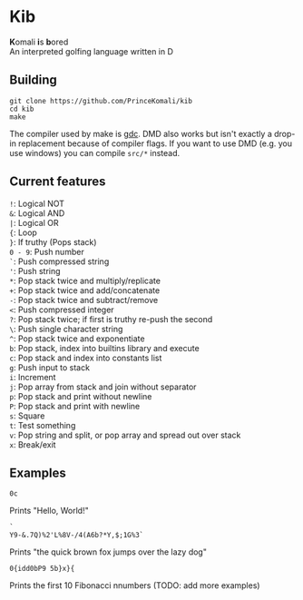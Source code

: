 # Kib
**K**omali **i**s **b**ored  
An interpreted golfing language written in D

## Building
```
git clone https://github.com/PrinceKomali/kib
cd kib
make
```
The compiler used by make is [gdc](https://gdcproject.org/). DMD also works but isn't exactly a drop-in replacement because of compiler flags. If you want to use DMD (e.g. you use windows) you can compile `src/*` instead.
## Current features
`!`: Logical NOT  
`&`: Logical AND  
`|`: Logical OR  
`{`: Loop  
`}`: If truthy (Pops stack)  
`0 - 9`: Push number  
`` ` ``: Push compressed string  
`'`: Push string  
`*`: Pop stack twice and multiply/replicate  
`+`: Pop stack twice and add/concatenate  
`-`: Pop stack twice and subtract/remove  
`<`: Push compressed integer  
`?`: Pop stack twice; if first is truthy re-push the second  
`\`: Push single character string  
`^`: Pop stack twice and exponentiate  
`b`: Pop stack, index into builtins library and execute  
`c`: Pop stack and index into constants list  
`g`: Push input to stack  
`i`: Increment  
`j`: Pop array from stack and join without separator  
`p`: Pop stack and print without newline  
`P`: Pop stack and print with newline  
`s`: Square  
`t`: Test something  
`v`: Pop string and split, or pop array and spread out over stack    
`x`: Break/exit
## Examples
```
0c
```
Prints "Hello, World!"
```
`
Y9-&.7Q)%2'L%8V-/4(A6b?*Y,$;1G%3`
```
Prints "the quick brown fox jumps over the lazy dog"  
```
0{idd0bP9 5b}x}{
```
Prints the first 10 Fibonacci nnumbers
(TODO: add more examples) 